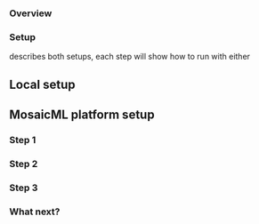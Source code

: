 ### Overview

### Setup
describes both setups, each step will show how to run with either

## Local setup

## MosaicML platform setup

### Step 1

### Step 2

### Step 3

### What next?
